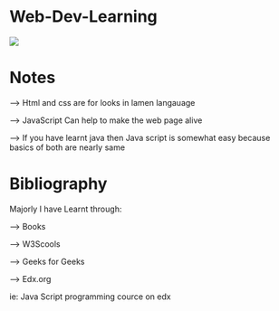 # Web-Dev-Learning

<img src="https://ibb.co/YQ948YN">

# Notes
<p>--> Html and css are for looks in lamen langauage</P>
<p>--> JavaScript Can help to make the web page alive</P>
<p>--> If you have learnt java then Java script is somewhat easy because basics of both are nearly same</P>

# Bibliography
<p>Majorly I have Learnt through:</P>
<p>--> Books</P>
<p>--> W3Scools</P>
<p>--> Geeks for Geeks</P>
<p>--> Edx.org</P>
<p>ie: Java Script programming cource on edx</P>
